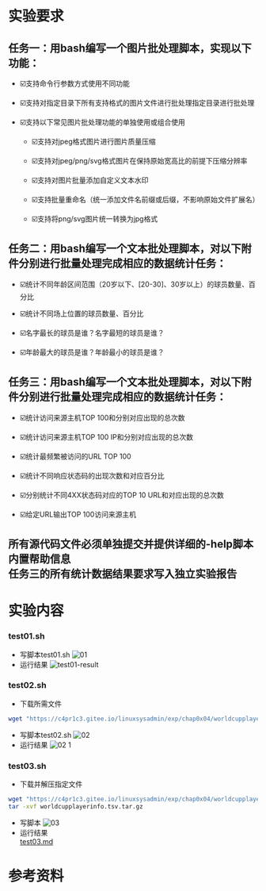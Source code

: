 # 实验要求
## 任务一：用bash编写一个图片批处理脚本，实现以下功能：
* ☑️支持命令行参数方式使用不同功能

* ☑️支持对指定目录下所有支持格式的图片文件进行批处理指定目录进行批处理

* ☑️支持以下常见图片批处理功能的单独使用或组合使用

    * ☑️支持对jpeg格式图片进行图片质量压缩

    * ☑️支持对jpeg/png/svg格式图片在保持原始宽高比的前提下压缩分辨率

    * ☑️支持对图片批量添加自定义文本水印

    * ☑️支持批量重命名（统一添加文件名前缀或后缀，不影响原始文件扩展名）
  
    * ☑️支持将png/svg图片统一转换为jpg格式

## 任务二：用bash编写一个文本批处理脚本，对以下附件分别进行批量处理完成相应的数据统计任务：
* ☑️统计不同年龄区间范围（20岁以下、[20-30]、30岁以上）的球员数量、百分比

* ☑️统计不同场上位置的球员数量、百分比

* ☑️名字最长的球员是谁？名字最短的球员是谁？

* ☑️年龄最大的球员是谁？年龄最小的球员是谁？

## 任务三：用bash编写一个文本批处理脚本，对以下附件分别进行批量处理完成相应的数据统计任务：
* ☑️统计访问来源主机TOP 100和分别对应出现的总次数

* ☑️统计访问来源主机TOP 100 IP和分别对应出现的总次数

* ☑️统计最频繁被访问的URL TOP 100

* ☑️统计不同响应状态码的出现次数和对应百分比

* ☑️分别统计不同4XX状态码对应的TOP 10 URL和对应出现的总次数

* ☑️给定URL输出TOP 100访问来源主机

## 所有源代码文件必须单独提交并提供详细的-help脚本内置帮助信息<br>任务三的所有统计数据结果要求写入独立实验报告

# 实验内容
### test01.sh
* 写脚本test01.sh
![01](https://user-images.githubusercontent.com/74172793/161087916-39573311-61a8-4a98-8f03-249b860e5eb2.png)
* 运行结果
![test01-result](https://user-images.githubusercontent.com/74172793/161185253-93cc4519-e499-4a64-be4e-f6c5f7d30da1.png)

### test02.sh
* 下载所需文件
```bash
wget "https://c4pr1c3.gitee.io/linuxsysadmin/exp/chap0x04/worldcupplayerinfo.tsv"
```
* 写脚本test02.sh
![02](https://user-images.githubusercontent.com/74172793/161089203-74fdcf37-e403-4986-9c3d-38db39522599.png)
* 运行结果
![02 1](https://user-images.githubusercontent.com/74172793/161089674-137f2209-3952-4e35-b3f6-f721e08afa7b.png)

### test03.sh
* 下载并解压指定文件
```bash
wget "https://c4pr1c3.gitee.io/linuxsysadmin/exp/chap0x04/worldcupplayerinfo.tsv"
tar -xvf worldcupplayerinfo.tsv.tar.gz
```
* 写脚本
![03](https://user-images.githubusercontent.com/74172793/161090576-f218f786-17d3-4718-bdbf-74489f7281f7.png)
* 运行结果<br>
[test03.md](/chap0x04/test03.md)


# 参考资料


